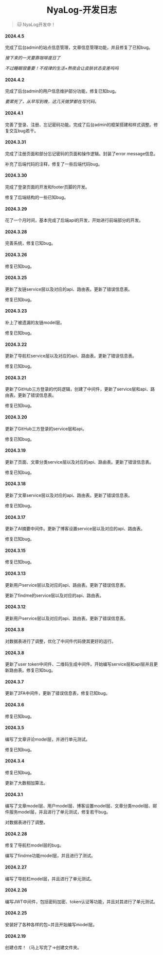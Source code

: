 <h1 align="center">NyaLog-开发日志</h1>

> 🐱 NyaLog开发中！

#### 2024.4.5

完成了后台admin的站点信息管理，文章信息管理功能，并且修复了已知bug。

*接下来的一天要靠咖啡度日了*

*不过睡眠很重要！不规律的生活+熬夜会让皮肤状态变差呜呜*

#### 2024.4.2

完成了后台admin的用户信息维护部分功能，修复已知bug。

*要累死了，从早写到晚，这几天做梦都在写代码。*

#### 2024.4.1

完善了登录、注册、忘记密码功能。完成了后台admin的框架搭建和样式调整。修复交互bug若干。

#### 2024.3.31

完成了注册页面和部分忘记密码的页面和操作逻辑。封装了error message信息。

补充了后端代码的注释，修复了一些后端代码bug。

#### 2024.3.30

完成了登录页面的开发和footer页脚的开发。

修复了后端结构的一些已知bug。

#### 2024.3.29

花了一个月时间，基本完成了后端api的开发，开始进行前端部分的开发。

#### 2024.3.28

完善系统，修复已知bug。

#### 2024.3.26

修复已知bug。

#### 2024.3.25

更新了友链service层以及对应的api、路由表。更新了错误信息表。

修复已知bug。

#### 2024.3.23

补上了被遗漏的友链model层。

修复已知bug。

#### 2024.3.22

更新了导航栏service层以及对应的api、路由表。更新了错误信息表。

修复已知bug。

#### 2024.3.21

更新了GitHub三方登录的代码逻辑，创建了中间件，更新了service层和api、路由表。更新了错误信息表。

修复已知bug。

#### 2024.3.20

更新了GitHub三方登录的service层和api。

修复已知bug。

#### 2024.3.19

更新了页面、文章分类service层以及对应的api、路由表。更新了错误信息表。

修复已知bug。

#### 2024.3.18

更新了文章service层以及对应的api、路由表。更新了错误信息表。

修复已知bug。

#### 2024.3.17

更新了AI摘要中间件。更新了博客设置service层以及对应的api、路由表。

修复已知bug。

#### 2024.3.15

修复已知bug。

#### 2024.3.13

更新用户service层以及对应的api、路由表。更新了错误信息表。

更新了findme的service层以及对应的api、路由表。

#### 2024.3.12

更新用户service层以及对应的api、路由表。更新了错误信息表。

#### 2024.3.8

对数据表进行了调整，优化了中间件代码使其更好的运行。

#### 2024.3.8

更新了user token中间件、二维码生成中间件。开始编写service层和api层并且更新路由表。修复已知bug。

#### 2024.3.7

更新了2FA中间件，更新了错误信息表，修复已知bug。

#### 2024.3.6

修复已知bug。

#### 2024.3.5

编写了文章评论model层，并进行单元测试。

修复已知bug。

#### 2024.3.4

修复已知bug。

更新了大数相加算法。

#### 2024.3.1

编写了文章model层、用户model层、博客设置model层、文章分类model层、邮件服务model层，并且进行了单元测试，修复若干bug。

对数据表进行了调整。

#### 2024.2.28

修复了导航栏model层的bug。

编写了findme功能model层，并且进行了测试。

#### 2024.2.27

编写了导航栏model层，并且进行了单元测试。

#### 2024.2.26

编写JWT中间件，包括密码加密、token认证等功能，并且对其进行了单元测试。

#### 2024.2.25

安装好了各种各样的包~并且开始编写model层。

#### 2024.2.19

创建仓库！（马上写完了->创建文件夹。